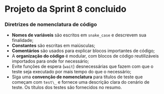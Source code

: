 <h1>Projeto da Sprint 8 concluido</h1>

### Diretrizes de nomenclatura de código

- **Nomes de variáveis** são escritos em `snake_case` e descrevem sua finalidade;
- **Constantes** são escritas em maiúsculas;
- **Comentários** são usados para explicar blocos importantes de código;
- A **organização do código** é modular, com blocos de código reutilizáveis importados para onde for necessário;
- Evite funções de espera (`wait`) desnecessárias que fazem com que o teste seja executado por mais tempo do que o necessário;
- Siga uma **convenção de nomenclatura** para títulos de teste que começam com `test\_` e fornece uma descrição clara do cenário de teste. Os títulos dos testes são fornecidos no resumo.
